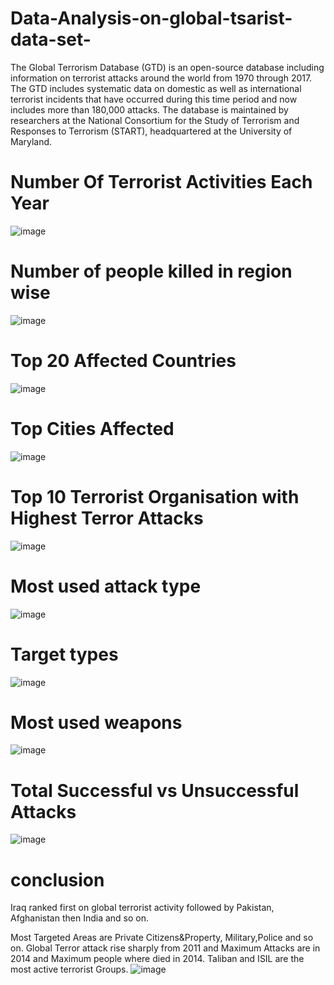 # Data-Analysis-on-global-tsarist-data-set-
The Global Terrorism Database (GTD) is an open-source database including information on terrorist attacks around the world from 1970 through 2017. The GTD includes systematic data on domestic as well as international terrorist incidents that have occurred during this time period and now includes more than 180,000 attacks. The database is maintained by researchers at the National Consortium for the Study of Terrorism and Responses to Terrorism (START), headquartered at the University of Maryland.
# Number Of Terrorist Activities Each Year
![image](https://user-images.githubusercontent.com/36518896/171873223-3d686ea2-e05f-4bf1-aacc-4a3bf83ca66c.png)
# Number of people killed in region wise
![image](https://user-images.githubusercontent.com/36518896/171876336-8cbf62d7-0ecb-45b9-9a83-79ad721ef32a.png)
# Top 20 Affected Countries
![image](https://user-images.githubusercontent.com/36518896/171876713-e7a11d04-b39b-4810-be86-0dfda2ec2374.png)
# Top Cities Affected
![image](https://user-images.githubusercontent.com/36518896/171876844-8c00d9e8-275a-4878-9420-36518f8990c9.png)
# Top 10 Terrorist Organisation with Highest Terror Attacks
![image](https://user-images.githubusercontent.com/36518896/171877050-87ba36db-faf8-4e86-9d97-bcfd37ae22c1.png)
# Most used attack type
![image](https://user-images.githubusercontent.com/36518896/171877177-92d6a22e-9851-4f57-8685-e90364c92c76.png)
# Target types
![image](https://user-images.githubusercontent.com/36518896/171877364-77dea521-ce9b-4270-9d6d-7ad56fc79dc7.png)
# Most used weapons
![image](https://user-images.githubusercontent.com/36518896/171877481-963bc937-cb87-4a31-8795-1e981bc87303.png)
# Total Successful vs Unsuccessful Attacks
![image](https://user-images.githubusercontent.com/36518896/171877598-7302f826-25dc-4d65-8409-46a84c076131.png)

# conclusion

Iraq ranked first on global terrorist activity followed by Pakistan, Afghanistan then India and so on.

Most Targeted Areas are Private Citizens&Property, Military,Police and so on.
Global Terror attack rise sharply from 2011 and Maximum Attacks are in 2014 and Maximum people where died in 2014.
Taliban and ISIL are the most active terrorist Groups.
![image](https://user-images.githubusercontent.com/36518896/171877806-1db18b16-ed2c-47e0-ab02-2ce178e1e291.png)
